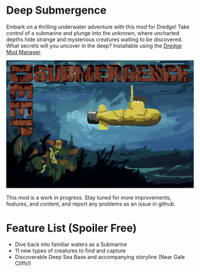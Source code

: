 # Deep Submergence
Embark on a thrilling underwater adventure with this mod for Dredge! Take control of a submarine and plunge into the unknown, where uncharted depths hide strange and mysterious creatures waiting to be discovered. What secrets will you uncover in the deep?
Installable using the [Dredge Mod Manager](https://github.com/DREDGE-Mods/DredgeModManager).

![Deep Submergence](./thumbnail.png)

This mod is a work in progress. Stay tuned for more improvements, features, and content, and report any problems as an issue in github.

# Feature List (Spoiler Free)
- Dive back into familiar waters as a Submarine
- 11 new types of creatures to find and capture
- Discoverable Deep Sea Base and accompanying storyline (Near Gale Cliffs!)
